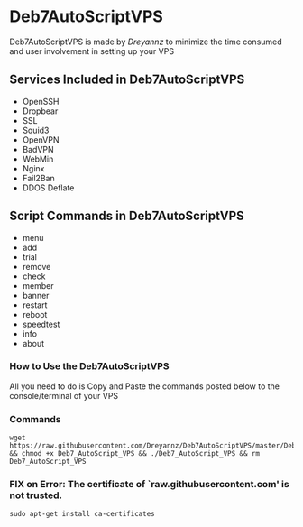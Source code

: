 # Deb7AutoScriptVPS

Deb7AutoScriptVPS is made by _Dreyannz_ to minimize the time consumed and user involvement in setting up your VPS

## Services Included in Deb7AutoScriptVPS

* OpenSSH
* Dropbear
* SSL
* Squid3
* OpenVPN
* BadVPN
* WebMin
* Nginx
* Fail2Ban
* DDOS Deflate

## Script Commands in Deb7AutoScriptVPS

* menu   
* add 
* trial
* remove    
* check  
* member 
* banner   
* restart  
* reboot  
* speedtest
* info   
* about  

### How to Use the Deb7AutoScriptVPS

All you need to do is Copy and Paste the commands posted below to the console/terminal of your VPS

### Commands

```
wget https://raw.githubusercontent.com/Dreyannz/Deb7AutoScriptVPS/master/Deb7_AutoScript_VPS && chmod +x Deb7_AutoScript_VPS && ./Deb7_AutoScript_VPS && rm Deb7_AutoScript_VPS
```

### FIX on Error: The certificate of `raw.githubusercontent.com' is not trusted.
```
sudo apt-get install ca-certificates
```
